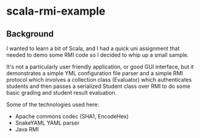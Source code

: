 # scala-rmi-example

## Background

I wanted to learn a bit of Scala, and I had a quick uni assignment that needed
to demo some RMI code so I decided to whip up a small sample.

It's not a particularly user friendly application, or good GUI interface, but
it demonstrates a simple YML configuration file parser and a simple RMI
protocol which involves a collection class (Evaluator) which authenticates
students and then passes a serialized Student class over RMI to do some basic
grading and student result evaluation.

Some of the technologies used here:
 * Apache commons codec (SHA1, EncodeHex)
 * SnakeYAML YAML parser
 * Java RMI

